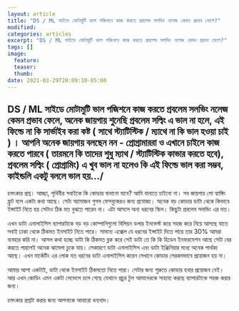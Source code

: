 ```yaml
---
layout: article
title: "DS / ML সাইডে মোটামুটি ভাল পজিশনে কাজ করতে প্রবলেম সলভিং নলেজ কেমন প্রভাব ফেলে?"
modified:
categories: articles
excerpt: "DS / ML সাইডে মোটামুটি ভাল পজিশনে কাজ করতে প্রবলেম সলভিং নলেজ কেমন প্রভাব ফেলে?"
tags: []
image:
  feature:
  teaser:
  thumb:
date: 2021-03-29T20:09:10-05:00
---
```


DS / ML সাইডে মোটামুটি ভাল পজিশনে কাজ করতে প্রবলেম সলভিং নলেজ কেমন প্রভাব ফেলে, অনেক জায়গায় শুনেছি প্রবলেম সল্বিং এ ভাল না হলে, এই ফিল্ডে না কি সার্ভাইব করা কষ্ট ( সাথে স্ট্যাটিস্টিক / ম্যাথে না কি ভাল হওয়া চাই ) । আপনি অনেক জায়গায় বলছেন নন - প্রোগ্রামাররা ও এখানে চাইলে কাজ করতে পারবে ( তারমনে কি তাদের শুধু ম্যাথ / স্ট্যাটিস্টিক কাভার করতে হবে), প্রবলেম সল্বিং ( প্রোগ্রামিং) এ খুব ভাল না হলেও কি এই ফিল্ডে ভাল করা সম্ভব, কাইন্ডলি একটু বললে ভাল হয়.../
---

চমৎকার প্রশ্ন। আচ্ছা, পৃথিবীর সবাইকে কি কোডার বানানো যাবে? আমি বানাতে চাইবো না। সব জায়গায় লো হ্যাঙ্গিং ফ্রুট বলে একটা কথা আছে। সেটা অ্যামাজন গুগল ফেসবুকেরও জন্য প্রযোজ্য। অনেক বড় কোডার ডাটা থেকে কিভাবে ইন্সাইট নিতে হয় সেটাও ঠিক মত বুঝতে পারেন না। এটা আসলে অন্য ধরনের স্কিল। কিছুটা প্রবলেম সলভিং এর মত।

এখন ডাটা এনালাইসিস ব্যাপারটাকে বড় বড় কোম্পানিগুলো বিলিয়ন ডলার ইনভেস্ট করে সহজ করে নিয়ে আসছে যাতে সবাই ঢাকা থেকে ঠিকমত ইনসাইট নিতে পারে। সামান্য এক্সেল যে ধরনের ইন্সাইট দিতে পারে তার 30% আমরা ব্যবহার করি না। আসল কথা হচ্ছে ডাটা কি ঠিকমত ব্লক করে সেই ডাটা তে কি কি হিডেন ইনফরমেশন আছে সেটা বের করতে পারলেই অনেক ঝামেলা চুকে যায়। সেকারণে ডাটা এনালাইসিস এবং ডাটা ইঞ্জিনিয়ার মধ্যে অনেক পার্থক্য আছে। এখন মার্কেটিং এর লোক যত ধরনের ডাটা এনালাইসিস করেন সেখানে কোডার সেরকমভাবে প্রয়োজন হয় না।

আমার আশা একটাই, ডাটা থেকে ইনসাইট ঠিকমতো নিতে পারা। সেটার জন্য শুরুতে কোডার হবার প্রয়োজন নেই। আর এখন কোডিং এমন একটা লেভেলে চলে গেছে যেখানে প্রচুর টুল আমাদেরকে সাহায্য করছে ব্যাপারটাকে সহজ করার জন্য।

চমৎকার প্রশ্নটা করার জন্য আপনাকে আবারো ধন্যবাদ।